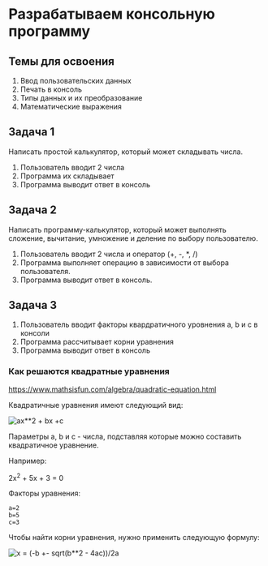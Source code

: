 # Разрабатываем консольную программу

## Темы для освоения

1. Ввод пользовательских данных
1. Печать в консоль
1. Типы данных и их преобразование
1. Математические выражения

## Задача 1

Написать простой калькулятор, который может складывать числа.

1. Пользователь вводит 2 числа
2. Программа их складывает
3. Программа выводит ответ в консоль

## Задача 2

Написать программу-калькулятор, который может выполнять 
сложение, вычитание, умножение и деление по выбору пользователю.

1. Пользователь вводит 2 числа и оператор (+, -, *, /)
2. Программа выполняет операцию в зависимости от выбора пользователя.
3. Программа выводит ответ в консоль.

## Задача 3

1. Пользователь вводит факторы квардратичного уровнения 
    a, b и c в консоли
2. Программа рассчитывает корни уравнения
3. Программа выводит ответ в консоль

### Как решаются квадратные уравнения

https://www.mathsisfun.com/algebra/quadratic-equation.html

Квадратичные уравнения имеют следующий вид:

![ax**2 + bx +c](https://www.mathsisfun.com/algebra/images/quadratic-equation.svg)

Параметры a, b и c - числа, подставляя которые можно составить квадратичное уравнение.

Например:

2x<sup>2</sup> + 5x + 3 = 0

Факторы уравнения:

    a=2
    b=5
    c=3


Чтобы найти корни уравнения, нужно применить следующую формулу:

![x = (-b +- sqrt(b**2 - 4ac))/2a](https://www.mathsisfun.com/algebra/images/quadratic-formula.svg)